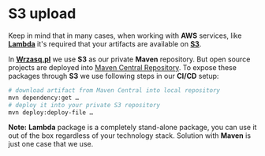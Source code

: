 <!---
# This file is part of the pl.wrzasq.lambda.
#
# @license http://mit-license.org/ The MIT license
# @copyright 2018 - 2019 © by Rafał Wrzeszcz - Wrzasq.pl.
-->

# S3 upload

Keep in mind that in many cases, when working with **AWS** services, like [**Lambda**](https://aws.amazon.com/lambda/)
it's required that your artifacts are available on [**S3**](https://aws.amazon.com/s3/).

In [**Wrzasq.pl**](https://wrzasq.pl/) we use **S3** as our private **Maven** repository. But open source
projects are deployed into [Maven Central Repository](https://search.maven.org/). To expose these packages through
**S3** we use following steps in our **CI/CD** setup:

```bash
# download artifact from Maven Central into local repository
mvn dependency:get …
# deploy it into your private S3 repository
mvn deploy:deploy-file …
``` 

**Note:** **Lambda** package is a completely stand-alone package, you can use it out of the box regardless of your
technology stack. Solution with **Maven** is just one case that we use.
